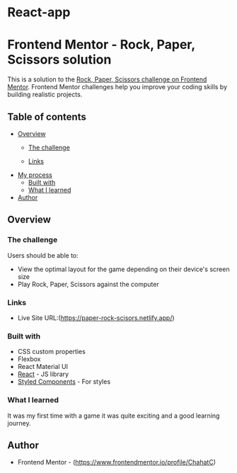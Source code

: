 # React-app
# Frontend Mentor - Rock, Paper, Scissors solution

This is a solution to the [Rock, Paper, Scissors challenge on Frontend Mentor](https://www.frontendmentor.io/challenges/rock-paper-scissors-game-pTgwgvgH). Frontend Mentor challenges help you improve your coding skills by building realistic projects. 

## Table of contents

- [Overview](#overview)
  - [The challenge](#the-challenge)
  
  - [Links](#links)
- [My process](#my-process)
  - [Built with](#built-with)
  - [What I learned](#what-i-learned)
- [Author](#author)


## Overview

### The challenge

Users should be able to:

- View the optimal layout for the game depending on their device's screen size
- Play Rock, Paper, Scissors against the computer


### Links

- Live Site URL:(https://paper-rock-scisors.netlify.app/)


### Built with


- CSS custom properties
- Flexbox
- React Material UI
- [React](https://reactjs.org/) - JS library
- [Styled Components](https://styled-components.com/) - For styles


### What I learned

It was my first time with a game it was quite exciting and a good learning journey.


## Author

- Frontend Mentor - (https://www.frontendmentor.io/profile/ChahatC)


